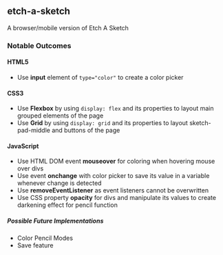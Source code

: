## etch-a-sketch
A browser/mobile version of Etch A Sketch
### Notable Outcomes
#### HTML5
* Use **input** element of `type="color"` to create a color picker
#### CSS3
* Use **Flexbox** by using `display: flex` and its properties to layout main grouped elements of the page
* Use **Grid** by using `display: grid` and its properties to layout sketch-pad-middle and buttons of the page
#### JavaScript
* Use HTML DOM event **mouseover** for coloring when hovering mouse over divs
* Use event **onchange** with color picker to save its value in a variable whenever change is detected
* Use **removeEventListener** as event listeners cannot be overwritten
* Use CSS property **opacity** for divs and manipulate its values to create darkening effect for pencil function

##### Possible Future Implementations
* Color Pencil Modes
* Save feature